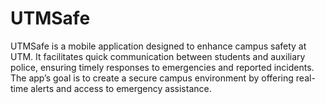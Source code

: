 # UTMSafe
UTMSafe is a mobile application designed to enhance campus safety at UTM. It facilitates quick communication between students and auxiliary police, ensuring timely responses to emergencies and reported incidents. The app’s goal is to create a secure campus environment by offering real-time alerts and access to emergency assistance.
